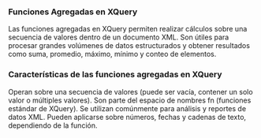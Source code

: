 ### Funciones Agregadas en XQuery ###
Las funciones agregadas en XQuery permiten realizar cálculos sobre una secuencia de valores dentro de un documento XML. Son útiles para procesar grandes volúmenes de datos estructurados y obtener resultados como suma, promedio, máximo, mínimo y conteo de elementos.

### Características de las funciones agregadas en XQuery ###
 Operan sobre una secuencia de valores (puede ser vacía, contener un solo valor o múltiples valores).
 Son parte del espacio de nombres fn (funciones estándar de XQuery).
 Se utilizan comúnmente para análisis y reportes de datos XML.
 Pueden aplicarse sobre números, fechas y cadenas de texto, dependiendo de la función.